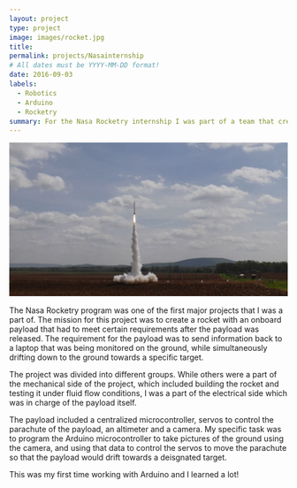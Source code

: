```yaml
---
layout: project
type: project
image: images/rocket.jpg
title: 
permalink: projects/Nasainternship
# All dates must be YYYY-MM-DD format!
date: 2016-09-03
labels:
  - Robotics
  - Arduino
  - Rocketry
summary: For the Nasa Rocketry internship I was part of a team that created a Rocket that had a payload with a specific function 
---
```


<div class="ui small rounded images">
  <img class="ui image" src="../images/rocket.jpg">
</div>
 
  The Nasa Rocketry program was one of the first major projects that I was a part of. The mission for this project was to create a rocket with an onboard payload that had to meet certain requirements after the payload was released. The requirement for the payload was to send information back to a laptop that was being monitored on the ground, while simultaneously drifting down to the ground towards a specific target.
  
  The project was divided into different groups. While others were a part of the mechanical side of the project, which included building the rocket and testing it under fluid flow conditions, I was a part of the electrical side which was in charge of the payload itself.
  
  The payload included a centralized microcontroller, servos to control the parachute of the payload, an altimeter and a camera. My specific task was to program the Arduino microcontroller to take pictures of the ground using the camera, and using that data to control the servos to move the parachute so that the payload would drift towards a deisgnated target. 
  
  This was my first time working with Arduino and I learned a lot!

